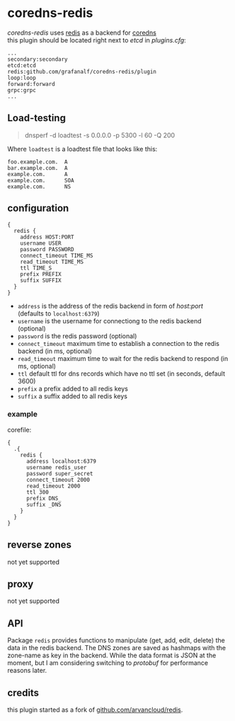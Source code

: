 # coredns-redis

*coredns-redis* uses [redis](https://redis.io/) as a backend for [coredns](https://coredns.io)  
this plugin should be located right next to *etcd* in *plugins.cfg*:  

```
...
secondary:secondary
etcd:etcd
redis:github.com/grafanalf/coredns-redis/plugin
loop:loop
forward:forward
grpc:grpc
...
```

## Load-testing

> dnsperf -d loadtest -s 0.0.0.0 -p 5300 -l 60 -Q 200

Where `loadtest` is a loadtest file that looks like this:

```
foo.example.com.  A
bar.example.com.  A
example.com.      A
example.com.      SOA
example.com.      NS
```

## configuration

```
{
  redis {
    address HOST:PORT
    username USER
    password PASSWORD
    connect_timeout TIME_MS
    read_timeout TIME_MS
    ttl TIME_S
    prefix PREFIX
    suffix SUFFIX
  }
}
```

- `address` is the address of the redis backend in form of *host:port* (defaults to `localhost:6379`)
- `username` is the username for connectiong to the redis backend (optional)
- `password` is the redis password (optional)
- `connect_timeout` maximum time to establish a connection to the redis backend (in ms, optional)
- `read_timeout` maximum time to wait for the redis backend to respond (in ms, optional)
- `ttl` default ttl for dns records which have no ttl set (in seconds, default 3600)
- `prefix` a prefix added to all redis keys
- `suffix` a suffix added to all redis keys

### example

corefile:
```
{
  .{
    redis {
      address localhost:6379
      username redis_user
      password super_secret
      connect_timeout 2000
      read_timeout 2000
      ttl 300
      prefix DNS_
      suffix _DNS
    }
  }
}
```

## reverse zones

not yet supported


## proxy

not yet supported

## API

Package `redis` provides functions to manipulate (get, add, edit, delete) the data in the redis backend.
The DNS zones are saved as hashmaps with the zone-name as key in the backend.
While the data format is JSON at the moment, but I am considering switching to 
*protobuf* for performance reasons later. 

## credits

this plugin started as a fork of [github.com/arvancloud/redis](https://github.com/arvancloud/redis).

